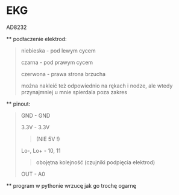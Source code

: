 # EKG
AD8232

** podłaczenie elektrod:
>
> niebieska - pod lewym cycem
> 
> czarna - pod prawym cycem
>
> czerwona - prawa strona brzucha
>
> można nakleić też odpowiednio na rękach i nodze,
> ale wtedy przynajmniej u mnie spierdala poza zakres

** pinout:
>
> GND - GND
> 
> 3.3V - 3.3V
> 
> > (NIE 5V !)
>
> Lo-, Lo+ - 10, 11
> > obojętna kolejność (czujniki podpięcia elektrod)
>
> OUT - A0

** program w pythonie wrzucę jak go trochę ogarnę
